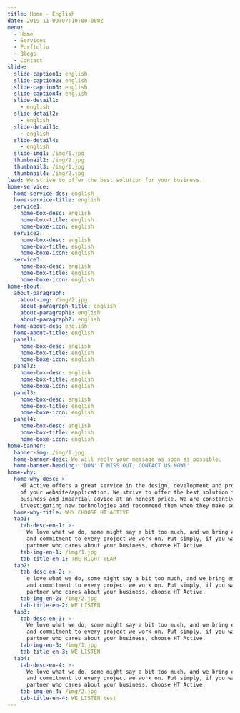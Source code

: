 ```yaml
---
title: Home - English
date: 2019-11-09T07:10:00.000Z
menu:
  - Home
  - Services
  - Porftolio
  - Blogs
  - Contact
slide:
  slide-caption1: english
  slide-caption2: english
  slide-caption3: english
  slide-caption4: english
  slide-detail1:
    - english
  slide-detail2:
    - english
  slide-detail3:
    - english
  slide-detail4:
    - english
  slide-img1: /img/1.jpg
  thumbnail2: /img/2.jpg
  thumbnail3: /img/1.jpg
  thumbnail4: /img/2.jpg
lead: We strive to offer the best solution for your business.
home-service:
  home-service-des: english
  home-service-title: english
  service1:
    home-box-desc: english
    home-box-title: english
    home-boxe-icon: english
  service2:
    home-box-desc: english
    home-box-title: english
    home-boxe-icon: english
  service3:
    home-box-desc: english
    home-box-title: english
    home-boxe-icon: english
home-about:
  about-paragraph:
    about-img: /img/2.jpg
    about-paragraph-title: english
    about-paragraph1: english
    about-paragraph2: english
  home-about-des: english
  home-about-title: english
  panel1:
    home-box-desc: english
    home-box-title: english
    home-boxe-icon: english
  panel2:
    home-box-desc: english
    home-box-title: english
    home-boxe-icon: english
  panel3:
    home-box-desc: english
    home-box-title: english
    home-boxe-icon: english
  panel4:
    home-box-desc: english
    home-box-title: english
    home-boxe-icon: english
home-banner:
  banner-img: /img/1.jpg
  home-banner-desc: We will reply your message as soon as possible.
  home-banner-heading: 'DON''T MISS OUT, CONTACT US NOW!'
home-why:
  home-why-desc: >-
    HT Active offers a great service in the design, development and programming
    of your website/application. We strive to offer the best solution for your
    business and impartial advice at an honest price. We are constantly
    investigating new technologies and recommend them when they make sense.
  home-why-title: WHY CHOOSE HT ACTIVE
  tab1:
    tab-desc-en-1: >-
      We love what we do, some might say a bit too much, and we bring enthusiasm
      and commitment to every project we work on. Put simply, if you want a
      partner who cares about your business, choose HT Active.
    tab-img-en-1: /img/1.jpg
    tab-title-en-1: THE RIGHT TEAM
  tab2:
    tab-desc-en-2: >-
      e love what we do, some might say a bit too much, and we bring enthusiasm
      and commitment to every project we work on. Put simply, if you want a
      partner who cares about your business, choose HT Active.
    tab-img-en-2: /img/2.jpg
    tab-title-en-2: WE LISTEN
  tab3:
    tab-desc-en-3: >-
      We love what we do, some might say a bit too much, and we bring enthusiasm
      and commitment to every project we work on. Put simply, if you want a
      partner who cares about your business, choose HT Active.
    tab-img-en-3: /img/1.jpg
    tab-title-en-3: WE LISTEN
  tab4:
    tab-desc-en-4: >-
      We love what we do, some might say a bit too much, and we bring enthusiasm
      and commitment to every project we work on. Put simply, if you want a
      partner who cares about your business, choose HT Active.
    tab-img-en-4: /img/2.jpg
    tab-title-en-4: WE LISTEN test
---
```


